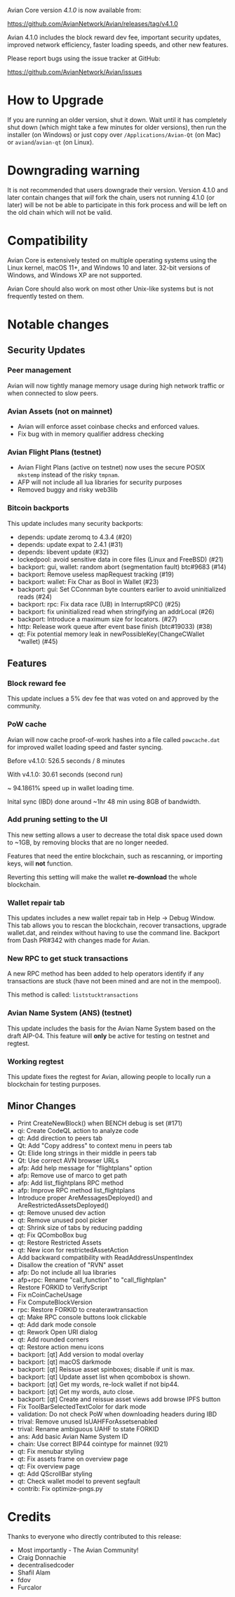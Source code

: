 Avian Core version *4.1.0* is now available from:

  <https://github.com/AvianNetwork/Avian/releases/tag/v4.1.0>


Avian 4.1.0 includes the block reward dev fee, important security updates, improved network efficiency, faster loading speeds, and other new features.

Please report bugs using the issue tracker at GitHub:

  <https://github.com/AvianNetwork/Avian/issues>

How to Upgrade
==============

If you are running an older version, shut it down. Wait until it has completely
shut down (which might take a few minutes for older versions), then run the 
installer (on Windows) or just copy over `/Applications/Avian-Qt` (on Mac)
or `aviand`/`avian-qt` (on Linux).

Downgrading warning
==============

It is not recommended that users downgrade their version. Version 4.1.0 and later contain
changes that *will* fork the chain, users not running 4.1.0 (or later) will be not
be able to participate in this fork process and will be left on the old chain which 
will not be valid.

Compatibility
==============

Avian Core is extensively tested on multiple operating systems using
the Linux kernel, macOS 11+, and Windows 10 and later. 32-bit versions of Windows,
and Windows XP are not supported.

Avian Core should also work on most other Unix-like systems but is not
frequently tested on them.

Notable changes
==============

Security Updates
----------------

### Peer management 
Avian will now tightly manage memory usage during high network traffic or when connected to slow peers.

### Avian Assets (not on mainnet)
- Avian will enforce asset coinbase checks and enforced values.
- Fix bug with in memory qualifier address checking

### Avian Flight Plans (testnet)
- Avian Flight Plans (active on testnet) now uses the secure POSIX `mkstemp` instead of the risky `tmpnam`.
- AFP will not include all lua libraries for security purposes
- Removed buggy and risky web3lib

### Bitcoin backports
This update includes many security backports:
- depends: update zeromq to 4.3.4 (#20)
- depends: update expat to 2.4.1 (#31)
- depends: libevent update (#32)
- lockedpool: avoid sensitive data in core files (Linux and FreeBSD) (#21)
- backport: gui, wallet: random abort (segmentation fault) btc#9683 (#14)
- backport: Remove useless mapRequest tracking (#19)
- backport: wallet: Fix Char as Bool in Wallet (#23)
- backport: gui: Set CConnman byte counters earlier to avoid uninitialized reads (#24)
- backport: rpc: Fix data race (UB) in InterruptRPC() (#25)
- backport: fix uninitialized read when stringifying an addrLocal (#26)
- backport: Introduce a maximum size for locators. (#27)
- http: Release work queue after event base finish (btc#19033) (#38)
- qt: Fix potential memory leak in newPossibleKey(ChangeCWallet *wallet) (#45)

Features
--------

### Block reward fee
This update inclues a 5% dev fee that was voted on and approved by the community.

### PoW cache
Avian will now cache proof-of-work hashes into a file called `powcache.dat` for improved wallet loading speed and faster syncing.

Before v4.1.0: 526.5 seconds / 8 minutes

With v4.1.0: 30.61 seconds (second run)

~ 94.1861% speed up in wallet loading time.

Inital sync (IBD) done around ~1hr 48 min using 8GB of bandwidth.

### Add pruning setting to the UI
This new setting allows a user to decrease the total disk space used down to ~1GB, by removing blocks that are no longer needed.

Features that need the entire blockchain, such as rescanning, or importing keys, will **not** function.

Reverting this setting will make the wallet **re-download** the whole blockchain.

### Wallet repair tab
This updates includes a new wallet repair tab in Help -> Debug Window. This tab allows you to rescan the blockchain, recover transactions, upgrade wallet.dat, and reindex without having to use the command line. Backport from Dash PR#342 with changes made for Avian.

### New RPC to get stuck transactions
A new RPC method has been added to help operators identify if any transactions are stuck (have not been mined and are not in the mempool).

This method is called: `liststucktransactions`

### Avian Name System (ANS) (testnet)
This update includes the basis for the Avian Name System based on the draft AIP-04. This feature will **only** be active for testing on testnet and regtest.

### Working regtest
This update fixes the regtest for Avian, allowing people to locally run a blockchain for testing purposes.

Minor Changes
-------------
- Print CreateNewBlock() when BENCH debug is set (#171)
- qi: Create CodeQL action to analyze code
- qt: Add direction to peers tab
- Qt: Add "Copy address" to context menu in peers tab
- Qt: Elide long strings in their middle in peers tab
- Qt: Use correct AVN browser URLs
- afp: Add help message for "flightplans" option
- afp: Remove use of marco to get path
- afp: Add list_flightplans RPC method
- afp: Improve RPC method list_flightplans
- Introduce proper AreMessagesDeployed() and AreRestrictedAssetsDeployed()
- qt: Remove unused dev action
- qt: Remove unused pool picker
- qt: Shrink size of tabs by reducing padding
- qt: Fix QComboBox bug
- qt: Restore Restricted Assets
- qt: New icon for restrictedAssetAction
- Add backward compatibility with ReadAddressUnspentIndex
- Disallow the creation of "RVN" asset
- afp: Do not include all lua libraries
- afp+rpc: Rename "call_function" to "call_flightplan"
- Restore FORKID to VerifyScript
- Fix nCoinCacheUsage
- Fix ComputeBlockVersion
- rpc: Restore FORKID to createrawtransaction
- qt: Make RPC console buttons look clickable
- qt: Add dark mode console
- qt: Rework Open URI dialog
- qt: Add rounded corners
- qt: Restore action menu icons
- backport: [qt] Add version to modal overlay
- backport: [qt] macOS darkmode
- backport: [qt] Reissue asset spinboxes; disable if unit is max.
- backport: [qt] Update asset list when qcombobox is shown.
- backport: [qt] Get my words, re-lock wallet if not bip44.
- backport: [qt] Get my words, auto close.
- backport: [qt] Create and reissue asset views add browse IPFS button
- Fix ToolBarSelectedTextColor for dark mode
- validation: Do not check PoW when downloading headers during IBD
- trival: Remove unused IsUAHFForAssetsenabled
- trival: Rename ambiguous UAHF to state FORKID
- ans: Add basic Avian Name System ID
- chain: Use correct BIP44 cointype for mainnet (921)
- qt: Fix menubar styling
- qt: Fix assets frame on overview page
- qt: Fix overview page
- qt: Add QScrollBar styling
- qt: Check wallet model to prevent segfault
- contrib: Fix optimize-pngs.py

Credits
==============

Thanks to everyone who directly contributed to this release:

- Most importantly - The Avian Community!
- Craig Donnachie
- decentralisedcoder 
- Shafil Alam
- fdov
- Furcalor

